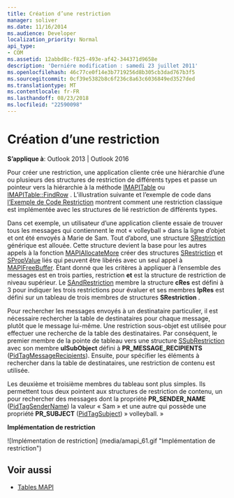 ```yaml
---
title: Création d’une restriction
manager: soliver
ms.date: 11/16/2014
ms.audience: Developer
localization_priority: Normal
api_type:
- COM
ms.assetid: 12abbd8c-f825-493e-af42-344371d9658e
description: 'Derniére modification : samedi 23 juillet 2011'
ms.openlocfilehash: 46c77ce0f14e3b7719256d8b305cb3dad767b3f5
ms.sourcegitcommit: 0cf39e5382b8c6f236c8a63c6036849ed3527ded
ms.translationtype: MT
ms.contentlocale: fr-FR
ms.lasthandoff: 08/23/2018
ms.locfileid: "22590098"
---
```

# <a name="building-a-restriction"></a>Création d’une restriction

**S’applique à**: Outlook 2013 | Outlook 2016 
  
Pour créer une restriction, une application cliente crée une hiérarchie d’une ou plusieurs des structures de restriction de différents types et passe un pointeur vers la hiérarchie à la méthode [IMAPITable](imapitable-restrict.md) ou [IMAPITable::FindRow](imapitable-findrow.md) . L’illustration suivante et l’exemple de code dans [l’Exemple de Code Restriction](sample-restriction-code.md) montrent comment une restriction classique est implémentée avec les structures de lié restriction de différents types. 

Dans cet exemple, un utilisateur d’une application cliente essaie de trouver tous les messages qui contiennent le mot « volleyball » dans la ligne d’objet et ont été envoyés à Marie de Sam. Tout d’abord, une structure [SRestriction](srestriction.md) générique est allouée. Cette structure devient la base pour les autres appels à la fonction [MAPIAllocateMore](mapiallocatemore.md) créer des structures [SRestriction](srestriction.md) et [SPropValue](spropvalue.md) liés qui peuvent être libérés avec un seul appel à [MAPIFreeBuffer](mapifreebuffer.md). Étant donné que les critères à appliquer à l’ensemble des messages est en trois parties, restriction **et** est la structure de restriction de niveau supérieur. Le [SAndRestriction](sandrestriction.md) membre la structure **cRes** est défini à 3 pour indiquer les trois restrictions pour évaluer et ses membres **lpRes** est défini sur un tableau de trois membres de structures **SRestriction** . 
  
Pour rechercher les messages envoyés à un destinataire particulier, il est nécessaire rechercher la table de destinataires pour chaque message, plutôt que le message lui-même. Une restriction sous-objet est utilisée pour effectuer une recherche de la table des destinataires. Par conséquent, le premier membre de la pointe de tableau vers une structure [SSubRestriction](ssubrestriction.md) avec son membre **ulSubObject** défini à **PR_MESSAGE_RECIPIENTS** ([PidTagMessageRecipients](pidtagmessagerecipients-canonical-property.md)). Ensuite, pour spécifier les éléments à rechercher dans la table de destinataires, une restriction de contenu est utilisée. 
  
Les deuxième et troisième membres du tableau sont plus simples. Ils permettent tous deux pointent aux structures de restriction de contenu, un pour rechercher des messages dont la propriété **PR_SENDER_NAME** ([PidTagSenderName](pidtagsendername-canonical-property.md)) la valeur « Sam » et une autre qui possède une propriété **PR_SUBJECT** ([PidTagSubject](pidtagsubject-canonical-property.md)) » volleyball. »
  
**Implémentation de restriction**
  
![Implémentation de restriction] (media/amapi_61.gif "Implémentation de restriction")
  
## <a name="see-also"></a>Voir aussi

- [Tables MAPI](mapi-tables.md)

